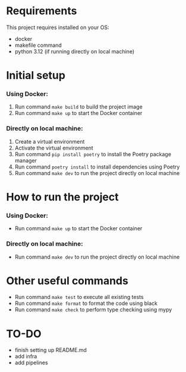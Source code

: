 # Requirements

This project requires installed on your OS:

- docker
- makefile command
- python 3.12 (if running directly on local machine)


# Initial setup

### Using Docker:
1. Run command ```make build``` to build the project image
2. Run command ```make up``` to start the Docker container

### Directly on local machine:
1. Create a virtual environment
2. Activate the virtual environment
3. Run command ```pip install poetry``` to install the Poetry package manager
4. Run command ```poetry install``` to install dependencies using Poetry
5. Run command ```make dev``` to run the project directly on local machine


# How to run the project

### Using Docker:
- Run command ```make up``` to start the Docker container

### Directly on local machine:
- Run command ```make dev``` to run the project directly on local machine


# Other useful commands
- Run command ```make test``` to execute all existing tests
- Run command ```make format``` to format the code using black
- Run command ```make check``` to perform type checking using mypy


# TO-DO

- finish setting up README.md
- add infra
- add pipelines